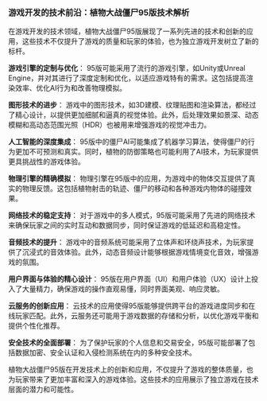 ### 游戏开发的技术前沿：植物大战僵尸95版技术解析

在游戏开发的技术领域，植物大战僵尸95版展现了一系列先进的技术和创新的应用，这些技术不仅提升了游戏的质量和玩家的体验，也为独立游戏开发树立了新的标杆。

**游戏引擎的定制与优化**：
95版可能采用了流行的游戏引擎，如Unity或Unreal Engine，并对其进行了深度定制和优化，以适应游戏特有的需求。这包括提高渲染效率、优化AI行为和改善物理模拟。

**图形技术的进步**：
游戏中的图形技术，如3D建模、纹理贴图和渲染算法，都经过了精心设计，以提供更加细腻和逼真的视觉体验。此外，后处理效果如景深、动态模糊和高动态范围光照（HDR）也被用来增强游戏的视觉冲击力。

**人工智能的深度集成**：
95版中的僵尸AI可能集成了机器学习算法，使得僵尸的行为更加不可预测和真实。同时，植物的防御策略也可能利用了AI技术，为玩家提供更具挑战性的游戏体验。

**物理引擎的精确模拟**：
物理引擎在95版中的应用，为游戏中的物体交互提供了真实的物理反馈。这包括植物射击的轨迹、僵尸的移动和各种游戏内物体的碰撞效果。

**网络技术的稳定支持**：
对于游戏中的多人模式，95版可能采用了先进的网络技术来确保玩家之间的实时互动和数据同步，同时保证游戏的低延迟和高稳定性。

**音频技术的提升**：
游戏中的音频系统可能采用了立体声和环绕声技术，为玩家提供了沉浸式的音效体验。此外，动态音频设计能够根据游戏情境变化音效，增强游戏的氛围。

**用户界面与体验的精心设计**：
95版在用户界面（UI）和用户体验（UX）设计上投入了大量精力，确保游戏的操作直观易懂，同时界面美观、响应灵敏。

**云服务的创新应用**：
云技术的应用使得95版能够提供跨平台的游戏进度同步和在线玩家匹配。此外，云服务还可能用于游戏数据的存储和分析，以优化游戏平衡和提供个性化推荐。

**安全技术的全面部署**：
为了保护玩家的个人信息和交易安全，95版可能部署了包括数据加密、安全认证和入侵检测系统在内的多种安全技术。

植物大战僵尸95版在开发技术上的创新和应用，不仅提升了游戏的整体质量，也为玩家带来了更加丰富和深入的游戏体验。这些技术的应用展示了独立游戏在技术层面的潜力和可能性。